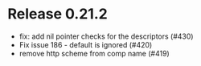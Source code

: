 # Release 0.21.2

- fix: add nil pointer checks for the descriptors (#430)
- Fix issue 186 - default is ignored (#420)
- remove http scheme from comp name (#419)

